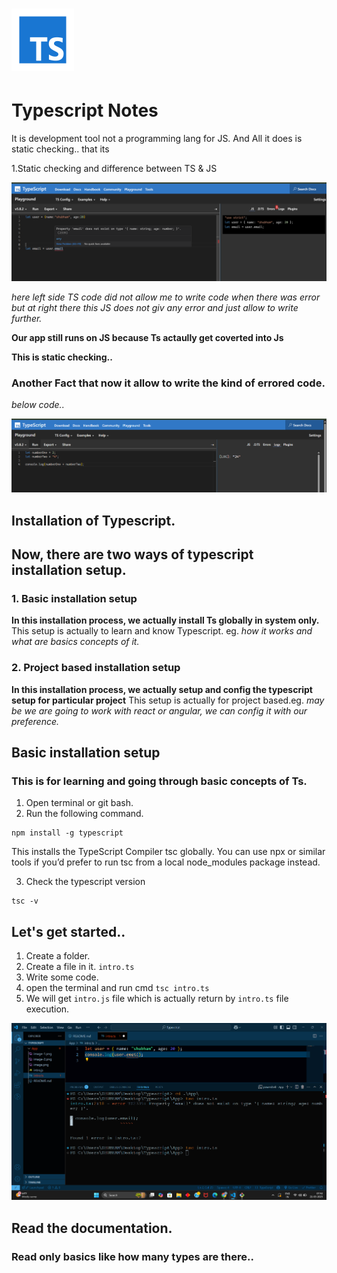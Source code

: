 # ![alt text](image.png)

# Typescript Notes

It is development tool not a programming lang for JS.
And All it does is static checking.. that its

1.Static checking and difference between TS & JS

![alt text](image-1.png)

_here left side TS code did not allow me to write code when there was error but at right there this JS does not giv any error and just allow to write further._

**Our app still runs on JS because Ts actaully get coverted into Js**

**This is static checking..**

### Another Fact that now it allow to write the kind of errored code.

_below code.._

![alt text](image-2.png)

## Installation of Typescript.

## Now, there are two ways of typescript installation setup.

### 1. Basic installation setup

**In this installation process, we actually install Ts globally in system only.**
This setup is actually to learn and know Typescript. eg. _how it works and what are basics concepts of it._

### 2. Project based installation setup

**In this installation process, we actually setup and config the typescript setup for particular project**
This setup is actually for project based.eg. _may be we are going to work with react or angular, we can config it with our preference._

## Basic installation setup

### This is for learning and going through basic concepts of Ts.

1. Open terminal or git bash.
2. Run the following command.

```
npm install -g typescript
```

This installs the TypeScript Compiler tsc globally. You can use npx or similar tools if you’d prefer to run tsc from a local node_modules package instead.

3. Check the typescript version

```
tsc -v
```

## Let's get started..

1. Create a folder.
2. Create a file in it. `intro.ts`
3. Write some code.
4. open the terminal and run cmd `tsc intro.ts`
5. We will get `intro.js` file which is actually return by `intro.ts` file execution.

![alt text](image-3.png)

## Read the documentation.

### Read only basics like how many types are there..
